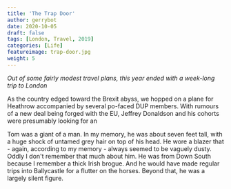 ```yaml
---
title: 'The Trap Door'
author: gerrybot
date: 2020-10-05
draft: false
tags: [London, Travel, 2019]
categories: [Life]
featureimage: trap-door.jpg
weight: 5
---
```


_Out of some fairly modest travel plans, this year ended with a week-long trip to London_ 
<!--more-->

As the country edged toward the Brexit abyss, we hopped on a plane for Heathrow accompanied by several po-faced DUP members. With rumours of a new deal being forged with the EU, Jeffrey Donaldson and his cohorts were presumably looking for an  

Tom was a giant of a man. In my memory, he was about seven feet tall, with a huge shock of untamed grey hair on top of his head. He wore a blazer that - again, according to my memory - always seemed to be vaguely dusty. Oddly I don't remember that much about him. He was from Down South because I remember a thick Irish brogue. And he would have made regular trips into Ballycastle for a flutter on the horses. Beyond that, he was a largely silent figure. 